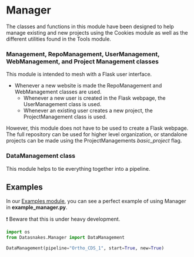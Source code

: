 Manager
=========
The classes and functions in this module have been designed to help manage
existing and new projects using the Cookies module as well as
the different utilities found in the Tools module.

### Management, RepoManagement, UserManagement, WebManagement, and Project Management classes

This module is intended to mesh with a Flask user interface.
* Whenever a new website is made the RepoManagement and WebManagement classes
are used.
    * Whenever a new user is created in the Flask webpage,
    the UserManagement class is used.
    * Whenever an existing user creates a new project,
    the ProjectManagement class is used.

However, this module does not have to be used to create a Flask
webpage.  The full repository can be used for higher level organization,
or standalone projects can be made using the ProjectManagements
_basic_project_ flag.

### DataManagement class
This module helps to tie everything together into a pipeline.


Examples
--------
In our [Examples module](https://github.com/datasnakes/Datasnakes-Scripts/tree/cookie_jar_patch/Examples),
you can see a perfect example of using Manager in **example_manager.py**.


:exclamation: Beware that this is under heavy development.

```python
import os
from Datasnakes.Manager import DataManagement

DataManagement(pipeline="Ortho_CDS_1", start=True, new=True)
```
